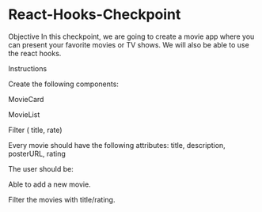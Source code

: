 # React-Hooks-Checkpoint

Objective
In this checkpoint, we are going to create a movie app where you can present your favorite movies or TV shows. We will also be able to use the react hooks.


Instructions

Create the following components:

MovieCard

MovieList

Filter ( title, rate)

Every movie should have the following attributes: title, description, posterURL, rating

The user should be:

Able to add a new movie.

Filter the movies with title/rating.

